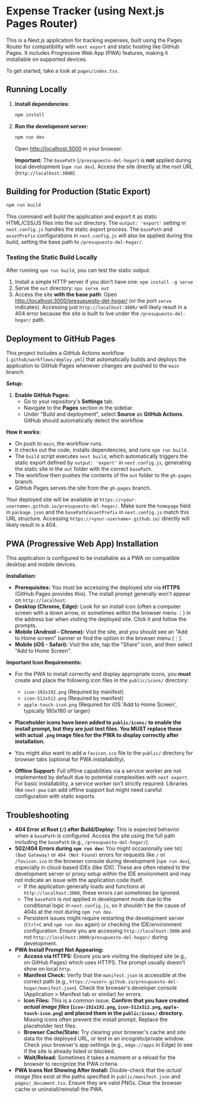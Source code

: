 
# Expense Tracker (using Next.js Pages Router)

This is a Next.js application for tracking expenses, built using the Pages Router for compatibility with `next export` and static hosting like GitHub Pages. It includes Progressive Web App (PWA) features, making it installable on supported devices.

To get started, take a look at `pages/index.tsx`.

## Running Locally

1.  **Install dependencies:**
    ```bash
    npm install
    ```
2.  **Run the development server:**
    ```bash
    npm run dev
    ```
    Open [http://localhost:3000](http://localhost:3000) in your browser.

    **Important:** The `basePath` (`/presupuesto-del-hogar`) is **not** applied during local development (`npm run dev`). Access the site directly at the root URL (`http://localhost:3000`).

## Building for Production (Static Export)

```bash
npm run build
```

This command will build the application and export it as static HTML/CSS/JS files into the `out` directory. The `output: 'export'` setting in `next.config.js` handles the static export process. The `basePath` and `assetPrefix` configurations in `next.config.js` will also be applied during this build, setting the base path to `/presupuesto-del-hogar/`.

### Testing the Static Build Locally

After running `npm run build`, you can test the static output:

1.  Install a simple HTTP server if you don't have one: `npm install -g serve`
2.  Serve the `out` directory: `npx serve out`
3.  Access the site **with the base path**: Open [http://localhost:3000/presupuesto-del-hogar/](http://localhost:3000/presupuesto-del-hogar/) (or the port `serve` indicates). Accessing just `http://localhost:3000/` will likely result in a 404 error because the site is built to live under the `/presupuesto-del-hogar/` path.

## Deployment to GitHub Pages

This project includes a GitHub Actions workflow (`.github/workflows/deploy.yml`) that automatically builds and deploys the application to GitHub Pages whenever changes are pushed to the `main` branch.

**Setup:**

1.  **Enable GitHub Pages:**
    *   Go to your repository's **Settings** tab.
    *   Navigate to the **Pages** section in the sidebar.
    *   Under "Build and deployment", select **Source** as **GitHub Actions**. GitHub should automatically detect the workflow.

**How it works:**

*   On push to `main`, the workflow runs.
*   It checks out the code, installs dependencies, and runs `npm run build`.
*   The `build` script executes `next build`, which automatically triggers the static export defined by `output: 'export'` in `next.config.js`, generating the static site in the `out` folder with the correct `basePath`.
*   The workflow then pushes the contents of the `out` folder to the `gh-pages` branch.
*   GitHub Pages serves the site from the `gh-pages` branch.

Your deployed site will be available at `https://<your-username>.github.io/presupuesto-del-hogar/`. Make sure the `homepage` field in `package.json` and the `basePath`/`assetPrefix` in `next.config.js` match this URL structure. Accessing `https://<your-username>.github.io/` directly will likely result in a 404.

## PWA (Progressive Web App) Installation

This application is configured to be installable as a PWA on compatible desktop and mobile devices.

**Installation:**

*   **Prerequisites:** You must be accessing the deployed site via **HTTPS** (GitHub Pages provides this). The install prompt generally won't appear on `http://localhost`.
*   **Desktop (Chrome, Edge):** Look for an install icon (often a computer screen with a down arrow, or sometimes within the browser menu ⋮) in the address bar when visiting the deployed site. Click it and follow the prompts.
*   **Mobile (Android - Chrome):** Visit the site, and you should see an "Add to Home screen" banner or find the option in the browser menu (⋮).
*   **Mobile (iOS - Safari):** Visit the site, tap the "Share" icon, and then select "Add to Home Screen".

**Important Icon Requirements:**

*   For the PWA to install correctly and display appropriate icons, you **must** create and place the following icon files in the `public/icons/` directory:
    *   `icon-192x192.png` (Required by manifest)
    *   `icon-512x512.png` (Required by manifest)
    *   `apple-touch-icon.png` (Required for iOS 'Add to Home Screen', typically 180x180 or larger)
*   **Placeholder icons have been added to `public/icons/` to enable the install prompt, but they are just text files. You MUST replace these with actual `.png` image files for the PWA to display correctly after installation.**
*   You might also want to add a `favicon.ico` file to the `public/` directory for browser tabs (optional for PWA installability).

*   **Offline Support:** Full offline capabilities via a service worker are not implemented by default due to potential complexities with `next export`. For basic installability, a service worker isn't strictly required. Libraries like `next-pwa` can add offline support but might need careful configuration with static exports.

## Troubleshooting

*   **404 Error at Root (`/`) after Build/Deploy:** This is expected behavior when a `basePath` is configured. Access the site using the full path including the `basePath` (e.g., `/presupuesto-del-hogar/`).
*   **502/404 Errors during `npm run dev`:** You might occasionally see `502 (Bad Gateway)` or `404 (Not Found)` errors for requests like `/` or `/favicon.ico` in the browser console during development (`npm run dev`), especially in cloud-based IDEs (like IDX). These are often related to the development server or proxy setup within the IDE environment and may not indicate an issue with the application code itself.
    *   If the application generally loads and functions at `http://localhost:3000`, these errors can sometimes be ignored.
    *   The `basePath` is *not* applied in development mode due to the conditional logic in `next.config.js`, so it shouldn't be the cause of 404s at the root during `npm run dev`.
    *   Persistent issues might require restarting the development server (`Ctrl+C` and `npm run dev` again) or checking the IDE/environment configuration. Ensure you are accessing `http://localhost:3000` and not `http://localhost:3000/presupuesto-del-hogar/` during development.
*   **PWA Install Prompt Not Appearing:**
    *   **Access via HTTPS:** Ensure you are visiting the deployed site (e.g., on GitHub Pages) which uses HTTPS. The prompt usually doesn't show on local `http`.
    *   **Manifest Check:** Verify that the `manifest.json` is accessible at the correct path (e.g., `https://<user>.github.io/presupuesto-del-hogar/manifest.json`). Check the browser's developer console (Application > Manifest tab or similar) for errors.
    *   **Icon Files:** This is a common issue. **Confirm that you have created *actual image files* (`icon-192x192.png`, `icon-512x512.png`, `apple-touch-icon.png`) and placed them in the `public/icons/` directory.** Missing icons often prevent the install prompt. Replace the placeholder text files.
    *   **Browser Cache/State:** Try clearing your browser's cache and site data for the deployed URL, or test in an incognito/private window. Check your browser's app settings (e.g., `edge://apps` in Edge) to see if the site is already listed or blocked.
    *   **Wait/Reload:** Sometimes it takes a moment or a reload for the browser to recognize the PWA criteria.
*   **PWA Icons Not Showing After Install:** Double-check that the *actual image files* exist at the paths specified in `public/manifest.json` and `pages/_document.tsx`. Ensure they are valid PNGs. Clear the browser cache or uninstall/reinstall the PWA.


